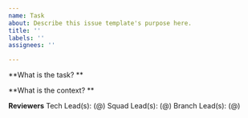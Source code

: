 ```yaml
---
name: Task
about: Describe this issue template's purpose here.
title: ''
labels: ''
assignees: ''

---
```


**What is the task? **

**What is the context? **

**Reviewers**
Tech Lead(s): (@)
Squad Lead(s): (@)
Branch Lead(s): (@)
